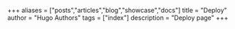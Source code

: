 +++
aliases = ["posts","articles","blog","showcase","docs"]
title = "Deploy"
author = "Hugo Authors"
tags = ["index"]
description = "Deploy page"
+++